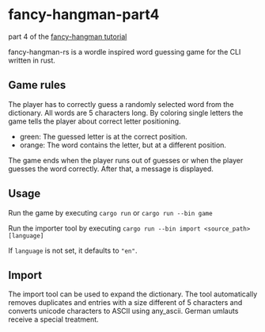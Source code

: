 # fancy-hangman-part4
part 4 of the [fancy-hangman tutorial](https://www.tohuwabohu.io/2022/06/building-a-cli-wordle-game-in-rust-part-4/)

fancy-hangman-rs is a wordle inspired word guessing game for the CLI written in rust.

## Game rules
The player has to correctly guess a randomly selected word from the dictionary. All words are 5 characters long. By coloring single letters the game tells the player about correct letter positioning.
* green: The guessed letter is at the correct position.
* orange: The word contains the letter, but at a different position.

The game ends when the player runs out of guesses or when the player guesses the word correctly. After that, a message is displayed.

## Usage

Run the game by executing `cargo run` or `cargo run --bin game`

Run the importer tool by executing `cargo run --bin import <source_path> [language]`

If `language` is not set, it defaults to `"en"`.

## Import
The import tool can be used to expand the dictionary. The tool automatically removes duplicates and entries with a size different of 5 characters and converts unicode characters to ASCII using any_ascii. German umlauts receive a special treatment.
